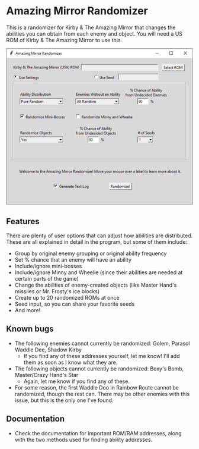 # Amazing Mirror Randomizer
This is a randomizer for Kirby & The Amazing Mirror that changes the abilities you can obtain from each enemy and object. You will need a US ROM of Kirby & The Amazing Mirror to use this.

![](https://github.com/GateGuy/kamrandomizer/blob/master/Screenshot.png?raw=true)

## Features
There are plenty of user options that can adjust how abilities are distributed. These are all explained in detail in the program, but some of them include:
- Group by original enemy grouping or original ability frequency
- Set % chance that an enemy will have an ability
- Include/ignore mini-bosses
- Include/ignore Minny and Wheelie (since their abilities are needed at certain parts of the game)
- Change the abilities of enemy-created objects (like Master Hand's missiles or Mr. Frosty's ice blocks)
- Create up to 20 randomized ROMs at once
- Seed input, so you can share your favorite seeds
- And more!

## Known bugs
- The following enemies cannot currently be randomized: Golem, Parasol Waddle Dee, Shadow Kirby
  - If you find any of these addresses yourself, let me know! I'll add them as soon as I know what they are.
- The following objects cannot currently be randomized: Boxy's Bomb, Master/Crazy Hand's Star
  - Again, let me know if you find any of these.
- For some reason, the first Waddle Doo in Rainbow Route cannot be randomized, though the rest can. There may be other enemies with this issue, but this is the only one I've found.

## Documentation
- Check the documentation for important ROM/RAM addresses, along with the two methods used for finding ability addresses.

